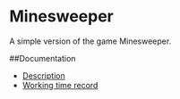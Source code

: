 # Minesweeper
A simple version of the game Minesweeper.

##Documentation
- [Description](documentation/description.md)
- [Working time record](documentation/workingtimerecord.md)
